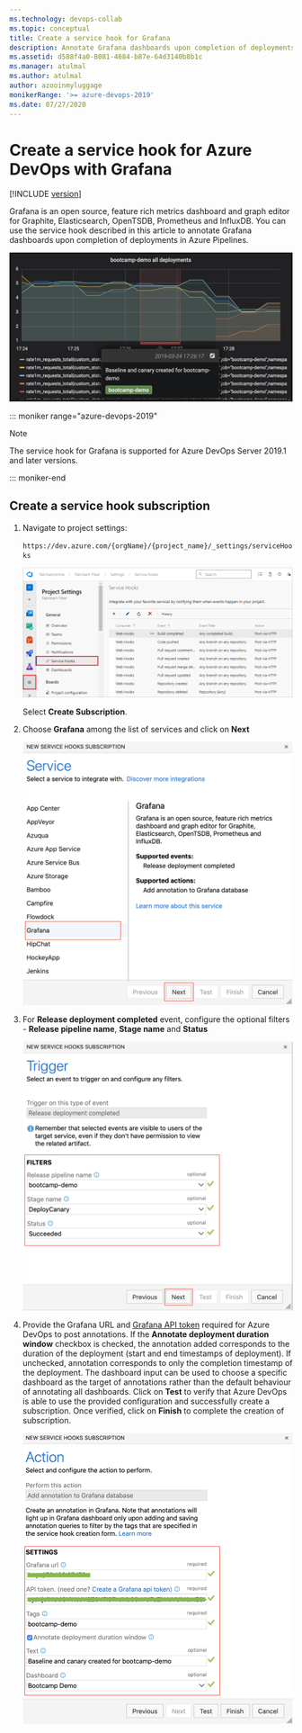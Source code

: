 ```yaml
---
ms.technology: devops-collab
ms.topic: conceptual
title: Create a service hook for Grafana
description: Annotate Grafana dashboards upon completion of deployments in Azure Pipelines
ms.assetid: d588f4a0-8081-4684-b87e-64d3140b8b1c
ms.manager: atulmal
ms.author: atulmal
author: azooinmyluggage
monikerRange: '>= azure-devops-2019'
ms.date: 07/27/2020
---
```


# Create a service hook for Azure DevOps with Grafana

[!INCLUDE [version](../../includes/version-vsts-plus-azdevserver-2019.md)]

Grafana is an open source, feature rich metrics dashboard and graph editor for Graphite, Elasticsearch, OpenTSDB, Prometheus and InfluxDB. You can use the service hook described in this article to annotate Grafana dashboards upon completion of deployments in Azure Pipelines.

![Grafana dashboard with annotations](./media/grafana/dashboard-with-annotations.png)


::: moniker range="azure-devops-2019"

> [!NOTE]   
> The service hook for Grafana is supported for Azure DevOps Server 2019.1 and later versions.   

::: moniker-end

## Create a service hook subscription

1. Navigate to project settings: 

	`https://dev.azure.com/{orgName}/{project_name}/_settings/serviceHooks`

	![Project settings page](./media/add-devops-service-hook.png)

	Select **Create Subscription**.

2. Choose **Grafana** among the list of services and click on **Next**

    ![Choose Grafana service](./media/grafana/choose-grafana.png)

3. For **Release deployment completed** event, configure the optional filters - **Release pipeline name**, **Stage name** and **Status**

    ![Configure release deployment completed filters](./media/grafana/deployment-completed-filters.png)

4. Provide the Grafana URL and [Grafana API token](https://go.microsoft.com/fwlink/?linkid=2085301) required for Azure DevOps to post annotations. If the **Annotate deployment duration window** checkbox is checked, the annotation added corresponds to the duration of the deployment (start and end timestamps of deployment). If unchecked, annotation corresponds to only the completion timestamp of the deployment. The dashboard input can be used to choose a specific dashboard as the target of annotations rather than the default behaviour of annotating all dashboards. Click on **Test** to verify that Azure DevOps is able to use the provided configuration and successfully create a subscription. Once verified, click on **Finish** to complete the creation of subscription.

    ![Annotation settings](./media/grafana/annotation-settings.png)
